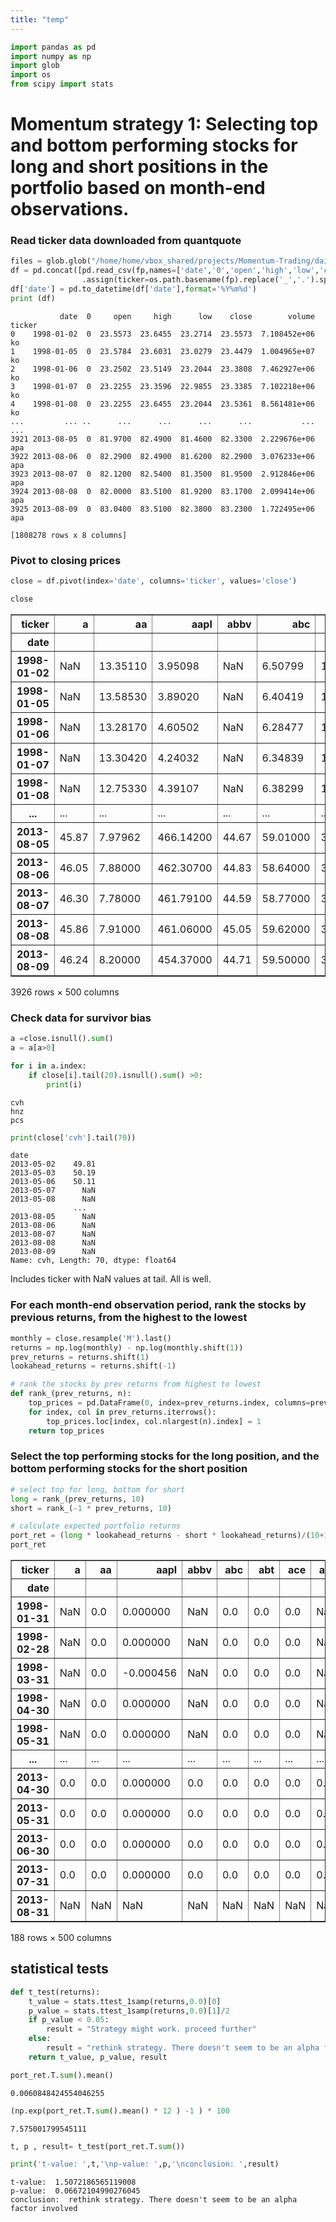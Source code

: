 ```yaml
---
title: "temp"
---
```


```python
import pandas as pd
import numpy as np
import glob
import os
from scipy import stats
```

# Momentum strategy 1: Selecting top and bottom performing stocks for long and short positions in the portfolio based on month-end observations.

### Read ticker data downloaded from quantquote


```python
files = glob.glob("/home/home/vbox_shared/projects/Momentum-Trading/daily/*.csv")
df = pd.concat([pd.read_csv(fp,names=['date','0','open','high','low','close','volume'])
                .assign(ticker=os.path.basename(fp).replace('_','.').split('.')[1]) for fp in files])
df['date'] = pd.to_datetime(df['date'],format='%Y%m%d')
print (df)

```

               date  0     open     high      low    close        volume ticker
    0    1998-01-02  0  23.5573  23.6455  23.2714  23.5573  7.108452e+06     ko
    1    1998-01-05  0  23.5784  23.6031  23.0279  23.4479  1.004965e+07     ko
    2    1998-01-06  0  23.2502  23.5149  23.2044  23.3808  7.462927e+06     ko
    3    1998-01-07  0  23.2255  23.3596  22.9855  23.3385  7.102218e+06     ko
    4    1998-01-08  0  23.2255  23.6455  23.2044  23.5361  8.561481e+06     ko
    ...         ... ..      ...      ...      ...      ...           ...    ...
    3921 2013-08-05  0  81.9700  82.4900  81.4600  82.3300  2.229676e+06    apa
    3922 2013-08-06  0  82.2900  82.4900  81.6200  82.2900  3.076233e+06    apa
    3923 2013-08-07  0  82.1200  82.5400  81.3500  81.9500  2.912846e+06    apa
    3924 2013-08-08  0  82.0000  83.5100  81.9200  83.1700  2.099414e+06    apa
    3925 2013-08-09  0  83.0400  83.5100  82.3800  83.2300  1.722495e+06    apa
    
    [1808278 rows x 8 columns]


### Pivot to closing prices


```python
close = df.pivot(index='date', columns='ticker', values='close')
```


```python
close
```




<div>
<style scoped>
    .dataframe tbody tr th:only-of-type {
        vertical-align: middle;
    }

    .dataframe tbody tr th {
        vertical-align: top;
    }

    .dataframe thead th {
        text-align: right;
    }
</style>
<table border="1" class="dataframe">
  <thead>
    <tr style="text-align: right;">
      <th>ticker</th>
      <th>a</th>
      <th>aa</th>
      <th>aapl</th>
      <th>abbv</th>
      <th>abc</th>
      <th>abt</th>
      <th>ace</th>
      <th>acn</th>
      <th>act</th>
      <th>adbe</th>
      <th>...</th>
      <th>xl</th>
      <th>xlnx</th>
      <th>xom</th>
      <th>xray</th>
      <th>xrx</th>
      <th>xyl</th>
      <th>yhoo</th>
      <th>yum</th>
      <th>zion</th>
      <th>zmh</th>
    </tr>
    <tr>
      <th>date</th>
      <th></th>
      <th></th>
      <th></th>
      <th></th>
      <th></th>
      <th></th>
      <th></th>
      <th></th>
      <th></th>
      <th></th>
      <th></th>
      <th></th>
      <th></th>
      <th></th>
      <th></th>
      <th></th>
      <th></th>
      <th></th>
      <th></th>
      <th></th>
      <th></th>
    </tr>
  </thead>
  <tbody>
    <tr>
      <th>1998-01-02</th>
      <td>NaN</td>
      <td>13.35110</td>
      <td>3.95098</td>
      <td>NaN</td>
      <td>6.50799</td>
      <td>10.3555</td>
      <td>22.9865</td>
      <td>NaN</td>
      <td>32.06</td>
      <td>4.99041</td>
      <td>...</td>
      <td>40.6169</td>
      <td>7.96400</td>
      <td>21.6592</td>
      <td>9.04339</td>
      <td>30.5852</td>
      <td>NaN</td>
      <td>4.14437</td>
      <td>6.14229</td>
      <td>36.2098</td>
      <td>NaN</td>
    </tr>
    <tr>
      <th>1998-01-05</th>
      <td>NaN</td>
      <td>13.58530</td>
      <td>3.89020</td>
      <td>NaN</td>
      <td>6.40419</td>
      <td>10.4031</td>
      <td>22.8365</td>
      <td>NaN</td>
      <td>33.63</td>
      <td>5.05201</td>
      <td>...</td>
      <td>40.8146</td>
      <td>7.80886</td>
      <td>21.4182</td>
      <td>8.77893</td>
      <td>31.0476</td>
      <td>NaN</td>
      <td>3.92563</td>
      <td>5.99731</td>
      <td>36.9102</td>
      <td>NaN</td>
    </tr>
    <tr>
      <th>1998-01-06</th>
      <td>NaN</td>
      <td>13.28170</td>
      <td>4.60502</td>
      <td>NaN</td>
      <td>6.28477</td>
      <td>10.2311</td>
      <td>23.0180</td>
      <td>NaN</td>
      <td>33.44</td>
      <td>5.23685</td>
      <td>...</td>
      <td>40.6923</td>
      <td>7.75715</td>
      <td>20.6111</td>
      <td>8.75765</td>
      <td>30.7898</td>
      <td>NaN</td>
      <td>3.99250</td>
      <td>5.75640</td>
      <td>36.5122</td>
      <td>NaN</td>
    </tr>
    <tr>
      <th>1998-01-07</th>
      <td>NaN</td>
      <td>13.30420</td>
      <td>4.24032</td>
      <td>NaN</td>
      <td>6.34839</td>
      <td>10.2880</td>
      <td>23.1389</td>
      <td>NaN</td>
      <td>32.69</td>
      <td>5.15182</td>
      <td>...</td>
      <td>39.9766</td>
      <td>7.42204</td>
      <td>21.2435</td>
      <td>8.70293</td>
      <td>29.7423</td>
      <td>NaN</td>
      <td>3.98813</td>
      <td>5.75640</td>
      <td>35.4618</td>
      <td>NaN</td>
    </tr>
    <tr>
      <th>1998-01-08</th>
      <td>NaN</td>
      <td>12.75330</td>
      <td>4.39107</td>
      <td>NaN</td>
      <td>6.38299</td>
      <td>10.4507</td>
      <td>22.7446</td>
      <td>NaN</td>
      <td>33.38</td>
      <td>5.20604</td>
      <td>...</td>
      <td>39.4021</td>
      <td>7.45928</td>
      <td>20.8068</td>
      <td>8.64518</td>
      <td>29.1286</td>
      <td>NaN</td>
      <td>4.01562</td>
      <td>5.53041</td>
      <td>32.6286</td>
      <td>NaN</td>
    </tr>
    <tr>
      <th>...</th>
      <td>...</td>
      <td>...</td>
      <td>...</td>
      <td>...</td>
      <td>...</td>
      <td>...</td>
      <td>...</td>
      <td>...</td>
      <td>...</td>
      <td>...</td>
      <td>...</td>
      <td>...</td>
      <td>...</td>
      <td>...</td>
      <td>...</td>
      <td>...</td>
      <td>...</td>
      <td>...</td>
      <td>...</td>
      <td>...</td>
      <td>...</td>
    </tr>
    <tr>
      <th>2013-08-05</th>
      <td>45.87</td>
      <td>7.97962</td>
      <td>466.14200</td>
      <td>44.67</td>
      <td>59.01000</td>
      <td>36.4600</td>
      <td>90.9600</td>
      <td>74.18</td>
      <td>136.66</td>
      <td>47.65000</td>
      <td>...</td>
      <td>31.6700</td>
      <td>46.11000</td>
      <td>90.9911</td>
      <td>42.69000</td>
      <td>10.0700</td>
      <td>25.27</td>
      <td>27.67000</td>
      <td>74.78000</td>
      <td>29.9200</td>
      <td>83.94</td>
    </tr>
    <tr>
      <th>2013-08-06</th>
      <td>46.05</td>
      <td>7.88000</td>
      <td>462.30700</td>
      <td>44.83</td>
      <td>58.64000</td>
      <td>36.0600</td>
      <td>90.0400</td>
      <td>73.21</td>
      <td>135.59</td>
      <td>47.38000</td>
      <td>...</td>
      <td>31.3600</td>
      <td>45.56000</td>
      <td>90.8322</td>
      <td>42.54000</td>
      <td>9.9700</td>
      <td>25.42</td>
      <td>27.29000</td>
      <td>73.98000</td>
      <td>29.3700</td>
      <td>82.96</td>
    </tr>
    <tr>
      <th>2013-08-07</th>
      <td>46.30</td>
      <td>7.78000</td>
      <td>461.79100</td>
      <td>44.59</td>
      <td>58.77000</td>
      <td>35.8900</td>
      <td>89.8200</td>
      <td>73.03</td>
      <td>135.46</td>
      <td>47.10000</td>
      <td>...</td>
      <td>31.2200</td>
      <td>45.60000</td>
      <td>90.8223</td>
      <td>42.41000</td>
      <td>9.8800</td>
      <td>24.94</td>
      <td>27.41000</td>
      <td>73.90000</td>
      <td>29.0800</td>
      <td>82.61</td>
    </tr>
    <tr>
      <th>2013-08-08</th>
      <td>45.86</td>
      <td>7.91000</td>
      <td>461.06000</td>
      <td>45.05</td>
      <td>59.62000</td>
      <td>35.9300</td>
      <td>89.8800</td>
      <td>73.04</td>
      <td>134.47</td>
      <td>47.54000</td>
      <td>...</td>
      <td>31.0300</td>
      <td>45.57000</td>
      <td>91.2195</td>
      <td>42.77000</td>
      <td>9.9800</td>
      <td>24.98</td>
      <td>27.47000</td>
      <td>74.10000</td>
      <td>29.5400</td>
      <td>83.30</td>
    </tr>
    <tr>
      <th>2013-08-09</th>
      <td>46.24</td>
      <td>8.20000</td>
      <td>454.37000</td>
      <td>44.71</td>
      <td>59.50000</td>
      <td>35.8600</td>
      <td>89.7900</td>
      <td>73.53</td>
      <td>133.87</td>
      <td>47.15000</td>
      <td>...</td>
      <td>30.8400</td>
      <td>45.31000</td>
      <td>90.6400</td>
      <td>42.55000</td>
      <td>10.0200</td>
      <td>24.98</td>
      <td>27.65000</td>
      <td>74.41000</td>
      <td>29.4800</td>
      <td>82.56</td>
    </tr>
  </tbody>
</table>
<p>3926 rows × 500 columns</p>
</div>



### Check data for survivor bias


```python
a =close.isnull().sum()
a = a[a>0]
```


```python
for i in a.index:
    if close[i].tail(20).isnull().sum() >0:
        print(i)

```

    cvh
    hnz
    pcs



```python
print(close['cvh'].tail(70))
```

    date
    2013-05-02    49.81
    2013-05-03    50.19
    2013-05-06    50.11
    2013-05-07      NaN
    2013-05-08      NaN
                  ...  
    2013-08-05      NaN
    2013-08-06      NaN
    2013-08-07      NaN
    2013-08-08      NaN
    2013-08-09      NaN
    Name: cvh, Length: 70, dtype: float64


Includes ticker with NaN values at tail. All is well.

### For each month-end observation period, rank the stocks by previous returns, from the highest to the lowest


```python
monthly = close.resample('M').last()
returns = np.log(monthly) - np.log(monthly.shift(1))
prev_returns = returns.shift(1)
lookahead_returns = returns.shift(-1)
```


```python
# rank the stocks by prev returns from highest to lowest
def rank_(prev_returns, n):
    top_prices = pd.DataFrame(0, index=prev_returns.index, columns=prev_returns.columns)
    for index, col in prev_returns.iterrows():
        top_prices.loc[index, col.nlargest(n).index] = 1
    return top_prices

```

### Select the top performing stocks for the long position, and the bottom performing stocks for the short position


```python
# select top for long, bottom for short
long = rank_(prev_returns, 10)
short = rank_(-1 * prev_returns, 10) 

```


```python
# calculate expected portfolio returns
port_ret = (long * lookahead_returns - short * lookahead_returns)/(10+10)
port_ret
```




<div>
<style scoped>
    .dataframe tbody tr th:only-of-type {
        vertical-align: middle;
    }

    .dataframe tbody tr th {
        vertical-align: top;
    }

    .dataframe thead th {
        text-align: right;
    }
</style>
<table border="1" class="dataframe">
  <thead>
    <tr style="text-align: right;">
      <th>ticker</th>
      <th>a</th>
      <th>aa</th>
      <th>aapl</th>
      <th>abbv</th>
      <th>abc</th>
      <th>abt</th>
      <th>ace</th>
      <th>acn</th>
      <th>act</th>
      <th>adbe</th>
      <th>...</th>
      <th>xl</th>
      <th>xlnx</th>
      <th>xom</th>
      <th>xray</th>
      <th>xrx</th>
      <th>xyl</th>
      <th>yhoo</th>
      <th>yum</th>
      <th>zion</th>
      <th>zmh</th>
    </tr>
    <tr>
      <th>date</th>
      <th></th>
      <th></th>
      <th></th>
      <th></th>
      <th></th>
      <th></th>
      <th></th>
      <th></th>
      <th></th>
      <th></th>
      <th></th>
      <th></th>
      <th></th>
      <th></th>
      <th></th>
      <th></th>
      <th></th>
      <th></th>
      <th></th>
      <th></th>
      <th></th>
    </tr>
  </thead>
  <tbody>
    <tr>
      <th>1998-01-31</th>
      <td>NaN</td>
      <td>0.0</td>
      <td>0.000000</td>
      <td>NaN</td>
      <td>0.0</td>
      <td>0.0</td>
      <td>0.0</td>
      <td>NaN</td>
      <td>0.000000</td>
      <td>0.0</td>
      <td>...</td>
      <td>0.0</td>
      <td>0.00000</td>
      <td>0.0</td>
      <td>0.0</td>
      <td>0.0</td>
      <td>NaN</td>
      <td>0.000000</td>
      <td>0.0</td>
      <td>0.0</td>
      <td>NaN</td>
    </tr>
    <tr>
      <th>1998-02-28</th>
      <td>NaN</td>
      <td>0.0</td>
      <td>0.000000</td>
      <td>NaN</td>
      <td>0.0</td>
      <td>0.0</td>
      <td>0.0</td>
      <td>NaN</td>
      <td>0.000000</td>
      <td>0.0</td>
      <td>...</td>
      <td>0.0</td>
      <td>0.00000</td>
      <td>0.0</td>
      <td>0.0</td>
      <td>0.0</td>
      <td>NaN</td>
      <td>0.000000</td>
      <td>0.0</td>
      <td>0.0</td>
      <td>NaN</td>
    </tr>
    <tr>
      <th>1998-03-31</th>
      <td>NaN</td>
      <td>0.0</td>
      <td>-0.000456</td>
      <td>NaN</td>
      <td>0.0</td>
      <td>0.0</td>
      <td>0.0</td>
      <td>NaN</td>
      <td>0.000000</td>
      <td>0.0</td>
      <td>...</td>
      <td>0.0</td>
      <td>0.00000</td>
      <td>0.0</td>
      <td>0.0</td>
      <td>0.0</td>
      <td>NaN</td>
      <td>0.000000</td>
      <td>0.0</td>
      <td>0.0</td>
      <td>NaN</td>
    </tr>
    <tr>
      <th>1998-04-30</th>
      <td>NaN</td>
      <td>0.0</td>
      <td>0.000000</td>
      <td>NaN</td>
      <td>0.0</td>
      <td>0.0</td>
      <td>0.0</td>
      <td>NaN</td>
      <td>0.000000</td>
      <td>0.0</td>
      <td>...</td>
      <td>0.0</td>
      <td>0.00928</td>
      <td>0.0</td>
      <td>0.0</td>
      <td>0.0</td>
      <td>NaN</td>
      <td>-0.004008</td>
      <td>0.0</td>
      <td>0.0</td>
      <td>NaN</td>
    </tr>
    <tr>
      <th>1998-05-31</th>
      <td>NaN</td>
      <td>0.0</td>
      <td>0.000000</td>
      <td>NaN</td>
      <td>0.0</td>
      <td>0.0</td>
      <td>0.0</td>
      <td>NaN</td>
      <td>0.000000</td>
      <td>0.0</td>
      <td>...</td>
      <td>0.0</td>
      <td>0.00000</td>
      <td>0.0</td>
      <td>0.0</td>
      <td>0.0</td>
      <td>NaN</td>
      <td>0.018121</td>
      <td>0.0</td>
      <td>0.0</td>
      <td>NaN</td>
    </tr>
    <tr>
      <th>...</th>
      <td>...</td>
      <td>...</td>
      <td>...</td>
      <td>...</td>
      <td>...</td>
      <td>...</td>
      <td>...</td>
      <td>...</td>
      <td>...</td>
      <td>...</td>
      <td>...</td>
      <td>...</td>
      <td>...</td>
      <td>...</td>
      <td>...</td>
      <td>...</td>
      <td>...</td>
      <td>...</td>
      <td>...</td>
      <td>...</td>
      <td>...</td>
    </tr>
    <tr>
      <th>2013-04-30</th>
      <td>0.0</td>
      <td>0.0</td>
      <td>0.000000</td>
      <td>0.0</td>
      <td>0.0</td>
      <td>0.0</td>
      <td>0.0</td>
      <td>0.0</td>
      <td>0.000000</td>
      <td>0.0</td>
      <td>...</td>
      <td>0.0</td>
      <td>0.00000</td>
      <td>0.0</td>
      <td>0.0</td>
      <td>0.0</td>
      <td>0.0</td>
      <td>0.000000</td>
      <td>0.0</td>
      <td>0.0</td>
      <td>0.0</td>
    </tr>
    <tr>
      <th>2013-05-31</th>
      <td>0.0</td>
      <td>0.0</td>
      <td>0.000000</td>
      <td>0.0</td>
      <td>0.0</td>
      <td>0.0</td>
      <td>0.0</td>
      <td>0.0</td>
      <td>0.001256</td>
      <td>0.0</td>
      <td>...</td>
      <td>0.0</td>
      <td>0.00000</td>
      <td>0.0</td>
      <td>0.0</td>
      <td>0.0</td>
      <td>0.0</td>
      <td>0.000000</td>
      <td>0.0</td>
      <td>0.0</td>
      <td>0.0</td>
    </tr>
    <tr>
      <th>2013-06-30</th>
      <td>0.0</td>
      <td>0.0</td>
      <td>0.000000</td>
      <td>0.0</td>
      <td>0.0</td>
      <td>0.0</td>
      <td>0.0</td>
      <td>0.0</td>
      <td>0.000000</td>
      <td>0.0</td>
      <td>...</td>
      <td>0.0</td>
      <td>0.00000</td>
      <td>0.0</td>
      <td>0.0</td>
      <td>0.0</td>
      <td>0.0</td>
      <td>0.000000</td>
      <td>0.0</td>
      <td>0.0</td>
      <td>0.0</td>
    </tr>
    <tr>
      <th>2013-07-31</th>
      <td>0.0</td>
      <td>0.0</td>
      <td>0.000000</td>
      <td>0.0</td>
      <td>0.0</td>
      <td>0.0</td>
      <td>0.0</td>
      <td>0.0</td>
      <td>0.000000</td>
      <td>0.0</td>
      <td>...</td>
      <td>0.0</td>
      <td>0.00000</td>
      <td>0.0</td>
      <td>0.0</td>
      <td>0.0</td>
      <td>0.0</td>
      <td>0.000000</td>
      <td>0.0</td>
      <td>0.0</td>
      <td>0.0</td>
    </tr>
    <tr>
      <th>2013-08-31</th>
      <td>NaN</td>
      <td>NaN</td>
      <td>NaN</td>
      <td>NaN</td>
      <td>NaN</td>
      <td>NaN</td>
      <td>NaN</td>
      <td>NaN</td>
      <td>NaN</td>
      <td>NaN</td>
      <td>...</td>
      <td>NaN</td>
      <td>NaN</td>
      <td>NaN</td>
      <td>NaN</td>
      <td>NaN</td>
      <td>NaN</td>
      <td>NaN</td>
      <td>NaN</td>
      <td>NaN</td>
      <td>NaN</td>
    </tr>
  </tbody>
</table>
<p>188 rows × 500 columns</p>
</div>



## statistical tests


```python
def t_test(returns):
    t_value = stats.ttest_1samp(returns,0.0)[0]
    p_value = stats.ttest_1samp(returns,0.0)[1]/2
    if p_value < 0.05:
        result = "Strategy might work. proceed further"
    else:
        result = "rethink strategy. There doesn't seem to be an alpha factor involved"
    return t_value, p_value, result

```


```python
port_ret.T.sum().mean()
```




    0.0060848424554046255




```python
(np.exp(port_ret.T.sum().mean() * 12 ) -1 ) * 100
```




    7.575001799545111




```python
t, p , result= t_test(port_ret.T.sum())
```


```python
print('t-value: ',t,'\np-value: ',p,'\nconclusion: ',result)
```

    t-value:  1.5072186565119008 
    p-value:  0.06672104990276045 
    conclusion:  rethink strategy. There doesn't seem to be an alpha factor involved



```python

```
